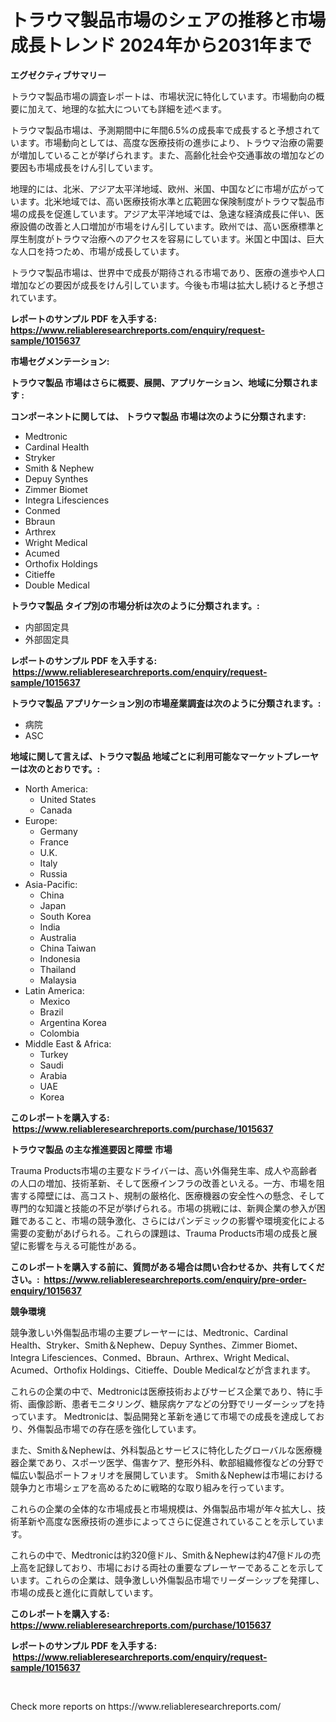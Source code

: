 <p><h1>トラウマ製品市場のシェアの推移と市場成長トレンド 2024年から2031年まで</h1></p><p><strong>エグゼクティブサマリー</strong></p>
<p><p>トラウマ製品市場の調査レポートは、市場状況に特化しています。市場動向の概要に加えて、地理的な拡大についても詳細を述べます。</p><p>トラウマ製品市場は、予測期間中に年間6.5%の成長率で成長すると予想されています。市場動向としては、高度な医療技術の進歩により、トラウマ治療の需要が増加していることが挙げられます。また、高齢化社会や交通事故の増加などの要因も市場成長をけん引しています。</p><p>地理的には、北米、アジア太平洋地域、欧州、米国、中国などに市場が広がっています。北米地域では、高い医療技術水準と広範囲な保険制度がトラウマ製品市場の成長を促進しています。アジア太平洋地域では、急速な経済成長に伴い、医療設備の改善と人口増加が市場をけん引しています。欧州では、高い医療標準と厚生制度がトラウマ治療へのアクセスを容易にしています。米国と中国は、巨大な人口を持つため、市場が成長しています。</p><p>トラウマ製品市場は、世界中で成長が期待される市場であり、医療の進歩や人口増加などの要因が成長をけん引しています。今後も市場は拡大し続けると予想されています。</p></p>
<p><strong>レポートのサンプル PDF を入手する: <a href="https://www.reliableresearchreports.com/enquiry/request-sample/1015637">https://www.reliableresearchreports.com/enquiry/request-sample/1015637</a></strong></p>
<p><strong>市場セグメンテーション:</strong></p>
<p><strong> トラウマ製品 市場はさらに概要、展開、アプリケーション、地域に分類されます :</strong></p>
<p><strong>コンポーネントに関しては、 トラウマ製品 市場は次のように分類されます: &nbsp;</strong></p>
<p><ul><li>Medtronic</li><li>Cardinal Health</li><li>Stryker</li><li>Smith & Nephew</li><li>Depuy Synthes</li><li>Zimmer Biomet</li><li>Integra Lifesciences</li><li>Conmed</li><li>Bbraun</li><li>Arthrex</li><li>Wright Medical</li><li>Acumed</li><li>Orthofix Holdings</li><li>Citieffe</li><li>Double Medical</li></ul></p>
<p><strong> トラウマ製品 タイプ別の市場分析は次のように分類されます。:</strong></p>
<p><ul><li>内部固定具</li><li>外部固定具</li></ul></p>
<p><strong>レポートのサンプル PDF を入手する: &nbsp;<a href="https://www.reliableresearchreports.com/enquiry/request-sample/1015637">https://www.reliableresearchreports.com/enquiry/request-sample/1015637</a></strong></p>
<p><strong> トラウマ製品 アプリケーション別の市場産業調査は次のように分類されます。:</strong></p>
<p><ul><li>病院</li><li>ASC</li></ul></p>
<p><strong>地域に関して言えば、トラウマ製品 地域ごとに利用可能なマーケットプレーヤーは次のとおりです。:</strong></p>
<p><ul>
    <li>
        North America:
        <ul>
            <li>United States</li>
            <li>Canada</li>
        </ul>
    </li>
    <li>
        Europe:
        <ul>
            <li>Germany</li>
            <li>France</li>
            <li>U.K.</li>
            <li>Italy</li>
            <li>Russia</li>
        </ul>
    </li>
    <li>
        Asia-Pacific:
        <ul>
            <li>China</li>
            <li>Japan</li>
            <li>South Korea</li>
            <li>India</li>
            <li>Australia</li>
            <li>China Taiwan</li>
            <li>Indonesia</li>
            <li>Thailand</li>
            <li>Malaysia</li>
        </ul>
    </li>
    <li>
        Latin America:
        <ul>
            <li>Mexico</li>
            <li>Brazil</li>
            <li>Argentina Korea</li>
            <li>Colombia</li>
        </ul>
    </li>
    <li>
        Middle East & Africa:
        <ul>
            <li>Turkey</li>
            <li>Saudi</li>
            <li>Arabia</li>
            <li>UAE</li>
            <li>Korea</li>
        </ul>
    </li>
    </ul></p>
<p><strong>このレポートを購入する: &nbsp;<a href="https://www.reliableresearchreports.com/purchase/1015637">https://www.reliableresearchreports.com/purchase/1015637</a></strong></p>
<p><strong>トラウマ製品 の主な推進要因と障壁 市場</strong></p>
<p><p>Trauma Products市場の主要なドライバーは、高い外傷発生率、成人や高齢者の人口の増加、技術革新、そして医療インフラの改善といえる。一方、市場を阻害する障壁には、高コスト、規制の厳格化、医療機器の安全性への懸念、そして専門的な知識と技能の不足が挙げられる。市場の挑戦には、新興企業の参入が困難であること、市場の競争激化、さらにはパンデミックの影響や環境変化による需要の変動があげられる。これらの課題は、Trauma Products市場の成長と展望に影響を与える可能性がある。</p></p>
<p><strong>このレポートを購入する前に、質問がある場合は問い合わせるか、共有してください。:&nbsp; <a href="https://www.reliableresearchreports.com/enquiry/pre-order-enquiry/1015637">https://www.reliableresearchreports.com/enquiry/pre-order-enquiry/1015637</a></strong></p>
<p><strong>競争環境</strong></p>
<p><p>競争激しい外傷製品市場の主要プレーヤーには、Medtronic、Cardinal Health、Stryker、Smith＆Nephew、Depuy Synthes、Zimmer Biomet、Integra Lifesciences、Conmed、Bbraun、Arthrex、Wright Medical、Acumed、Orthofix Holdings、Citieffe、Double Medicalなどが含まれます。</p><p>これらの企業の中で、Medtronicは医療技術およびサービス企業であり、特に手術、画像診断、患者モニタリング、糖尿病ケアなどの分野でリーダーシップを持っています。 Medtronicは、製品開発と革新を通じて市場での成長を達成しており、外傷製品市場での存在感を強化しています。</p><p>また、Smith＆Nephewは、外科製品とサービスに特化したグローバルな医療機器企業であり、スポーツ医学、傷害ケア、整形外科、軟部組織修復などの分野で幅広い製品ポートフォリオを展開しています。 Smith＆Nephewは市場における競争力と市場シェアを高めるために戦略的な取り組みを行っています。</p><p>これらの企業の全体的な市場成長と市場規模は、外傷製品市場が年々拡大し、技術革新や高度な医療技術の進歩によってさらに促進されていることを示しています。</p><p>これらの中で、Medtronicは約320億ドル、Smith＆Nephewは約47億ドルの売上高を記録しており、市場における両社の重要なプレーヤーであることを示しています。これらの企業は、競争激しい外傷製品市場でリーダーシップを発揮し、市場の成長と進化に貢献しています。</p></p>
<p><strong>このレポートを購入する: &nbsp; <a href="https://www.reliableresearchreports.com/purchase/1015637">https://www.reliableresearchreports.com/purchase/1015637</a></strong></p>
<p><strong>レポートのサンプル PDF を入手する: &nbsp;<a href="https://www.reliableresearchreports.com/enquiry/request-sample/1015637">https://www.reliableresearchreports.com/enquiry/request-sample/1015637</a></strong><strong></strong></p>
<p>&nbsp;</p>
<p>Check more reports on https://www.reliableresearchreports.com/</p>